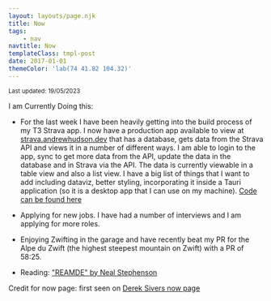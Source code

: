 ```yaml
---
layout: layouts/page.njk
title: Now
tags:
    - nav
navtitle: Now
templateClass: tmpl-post
date: 2017-01-01
themeColor: 'lab(74 41.82 104.32)'
---
```


<p><small>Last updated: <time>19/05/2023</time></small></p>

<p>I am Currently Doing this:</p>

-   For the last week I have been heavily getting into the build process of my T3 Strava app. I now have a production app available to view at [strava.andrewhudson.dev](https://strava.andrewhudson.dev) that has a database, gets data from the Strava API and views it in a number of different ways. I am able to login to the app, sync to get more data from the API, update the data in the database and in Strava via the API. The data is currently viewable in a table view and also a list view. I have a big list of things that I want to add including dataviz, better styling, incorporating it inside a Tauri application (so it is a desktop app that I can use on my machine). [Code can be found here](https://github.com/bigandy/mono/tree/main/apps/t3)

-   Applying for new jobs. I have had a number of interviews and I am applying for more roles.
-   Enjoying Zwifting in the garage and have recently beat my PR for the Alpe du Zwift (the highest steepest mountain on Zwift) with a PR of 58:25.
-   Reading: ["REAMDE" by Neal Stephenson](https://www.goodreads.com/en/book/show/10552338)

Credit for now page: first seen on [Derek Sivers now page](https://sivers.org/now)
